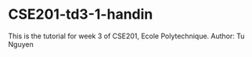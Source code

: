 # CSE201-td3-1-handin
 
This is the tutorial for week 3 of CSE201, Ecole Polytechnique.
Author: Tu Nguyen
